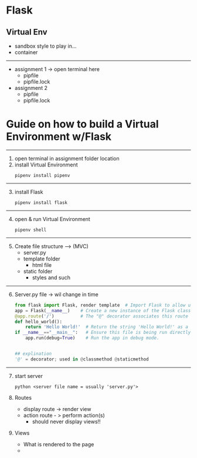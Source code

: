 # Flask
## Virtual Env

- sandbox style to play in...
- container

---
- assignment 1 -> open terminal here
  - pipfile
  - pipfile.lock
- assignment 2
  - pipfile
  - pipfile.lock


# Guide on how to build a Virtual Environment w/Flask
---
1. open terminal in assignment folder location
2. install Virtual Environment
    ```
    pipenv install pipenv
    ```
---
3. install Flask
    ```
    pipenv install flask
    ```
---
4. open & run Virtual Environment
    ```
    pipenv shell
    ```

---
5. Create file structure --> (MVC)
    - server.py
    - template folder
        - html file
    - static folder
        - styles and such
---

6. Server.py file -> wil change in time
    ```py
    from flask import Flask, render template  # Import Flask to allow us to create our app
    app = Flask(__name__)    # Create a new instance of the Flask class called "app"
    @app.route('/')          # The "@" decorator associates this route with the function immediately following
    def hello_world():
        return 'Hello World!'  # Return the string 'Hello World!' as a response
    if __name__=="__main__":   # Ensure this file is being run directly and not from a different module    
        app.run(debug=True)    # Run the app in debug mode.
    

    ## explination
    '@' = decorator; used in @classmethod @staticmethod
    ```
---
7. start server
    ```
    python <server file name = usually 'server.py'>
    ```

8. Routes
    - display route -> render view
    - action route - > perform action(s)
        - should never display views!!

9. Views
    - What is rendered to the page
    - 